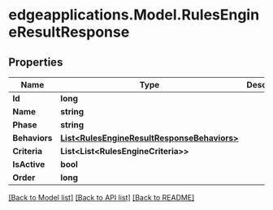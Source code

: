 # edgeapplications.Model.RulesEngineResultResponse

## Properties

Name | Type | Description | Notes
------------ | ------------- | ------------- | -------------
**Id** | **long** |  | 
**Name** | **string** |  | 
**Phase** | **string** |  | 
**Behaviors** | [**List&lt;RulesEngineResultResponseBehaviors&gt;**](RulesEngineResultResponseBehaviors.md) |  | [optional] 
**Criteria** | **List&lt;List&lt;RulesEngineCriteria&gt;&gt;** |  | 
**IsActive** | **bool** |  | 
**Order** | **long** |  | 

[[Back to Model list]](../README.md#documentation-for-models) [[Back to API list]](../README.md#documentation-for-api-endpoints) [[Back to README]](../README.md)

